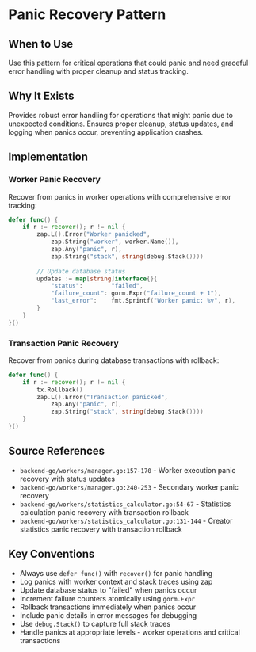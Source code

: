 # Panic Recovery Pattern

## When to Use
Use this pattern for critical operations that could panic and need graceful error handling with proper cleanup and status tracking.

## Why It Exists
Provides robust error handling for operations that might panic due to unexpected conditions. Ensures proper cleanup, status updates, and logging when panics occur, preventing application crashes.

## Implementation

### Worker Panic Recovery
Recover from panics in worker operations with comprehensive error tracking:
```go
defer func() {
    if r := recover(); r != nil {
        zap.L().Error("Worker panicked",
            zap.String("worker", worker.Name()),
            zap.Any("panic", r),
            zap.String("stack", string(debug.Stack())))
        
        // Update database status
        updates := map[string]interface{}{
            "status":        "failed",
            "failure_count": gorm.Expr("failure_count + 1"),
            "last_error":    fmt.Sprintf("Worker panic: %v", r),
        }
    }
}()
```

### Transaction Panic Recovery
Recover from panics during database transactions with rollback:
```go
defer func() {
    if r := recover(); r != nil {
        tx.Rollback()
        zap.L().Error("Transaction panicked",
            zap.Any("panic", r),
            zap.String("stack", string(debug.Stack())))
    }
}()
```

## Source References
- `backend-go/workers/manager.go:157-170` - Worker execution panic recovery with status updates
- `backend-go/workers/manager.go:240-253` - Secondary worker panic recovery
- `backend-go/workers/statistics_calculator.go:54-67` - Statistics calculation panic recovery with transaction rollback
- `backend-go/workers/statistics_calculator.go:131-144` - Creator statistics panic recovery with transaction rollback

## Key Conventions
- Always use `defer func()` with `recover()` for panic handling
- Log panics with worker context and stack traces using zap
- Update database status to "failed" when panics occur
- Increment failure counters atomically using `gorm.Expr`
- Rollback transactions immediately when panics occur
- Include panic details in error messages for debugging
- Use `debug.Stack()` to capture full stack traces
- Handle panics at appropriate levels - worker operations and critical transactions